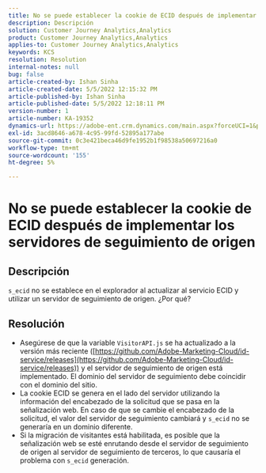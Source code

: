 ```yaml
---
title: No se puede establecer la cookie de ECID después de implementar los servidores de seguimiento de origen
description: Descripción
solution: Customer Journey Analytics,Analytics
product: Customer Journey Analytics,Analytics
applies-to: Customer Journey Analytics,Analytics
keywords: KCS
resolution: Resolution
internal-notes: null
bug: false
article-created-by: Ishan Sinha
article-created-date: 5/5/2022 12:15:32 PM
article-published-by: Ishan Sinha
article-published-date: 5/5/2022 12:18:11 PM
version-number: 1
article-number: KA-19352
dynamics-url: https://adobe-ent.crm.dynamics.com/main.aspx?forceUCI=1&pagetype=entityrecord&etn=knowledgearticle&id=6441c40a-6dcc-ec11-a7b5-6045bd00db25
exl-id: 3acd8646-a678-4c95-99fd-52895a177abe
source-git-commit: 0c3e421beca46d9fe1952b1f98538a50697216a0
workflow-type: tm+mt
source-wordcount: '155'
ht-degree: 5%

---
```


# No se puede establecer la cookie de ECID después de implementar los servidores de seguimiento de origen

## Descripción

`s_ecid` no se establece en el explorador al actualizar al servicio ECID y utilizar un servidor de seguimiento de origen. ¿Por qué?

## Resolución


- Asegúrese de que la variable `VisitorAPI.js` se ha actualizado a la versión más reciente ([https://github.com/Adobe-Marketing-Cloud/id-service/releases](https://github.com/Adobe-Marketing-Cloud/id-service/releases)) y el servidor de seguimiento de origen está implementado. El dominio del servidor de seguimiento debe coincidir con el dominio del sitio.
- La cookie ECID se genera en el lado del servidor utilizando la información del encabezado de la solicitud que se pasa en la señalización web. En caso de que se cambie el encabezado de la solicitud, el valor del servidor de seguimiento cambiará y `s_ecid` no se generaría en un dominio diferente.
- Si la migración de visitantes está habilitada, es posible que la señalización web se esté enrutando desde el servidor de seguimiento de origen al servidor de seguimiento de terceros, lo que causaría el problema con `s_ecid` generación.
